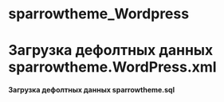 # sparrowtheme_Wordpress

<h1>Загрузка дефолтных данных sparrowtheme.WordPress.xml</h1>
<h4>Загрузка дефолтных данных sparrowtheme.sql</h4>
